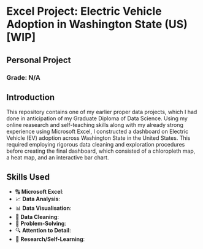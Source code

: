 # Excel Project: Electric Vehicle Adoption in Washington State (US) [WIP]

## Personal Project

### Grade: N/A

## Introduction

This repository contains one of my earlier proper data projects, which I had done in anticipation of my Graduate Diploma of Data Science. Using my online reasearch and
self-teaching skills along with my already strong experience using Microsoft Excel, I constructed a dashboard on Electric Vehicle (EV) adoption across Washington State in
the United States. This required employing rigorous data cleaning and exploration procedures before creating the final dashboard, which consisted of a chloropleth map, a 
heat map, and an interactive bar chart.

## Skills Used

- 🔠 **Microsoft Excel**: 
- 📈 **Data Analysis**:
- 📊 **Data Visualisation**:
- 🧼 **Data Cleaning**:
- 📐 **Problem-Solving**:
- 🔍 **Attention to Detail**:
- 🔬 **Research/Self-Learning**: 
